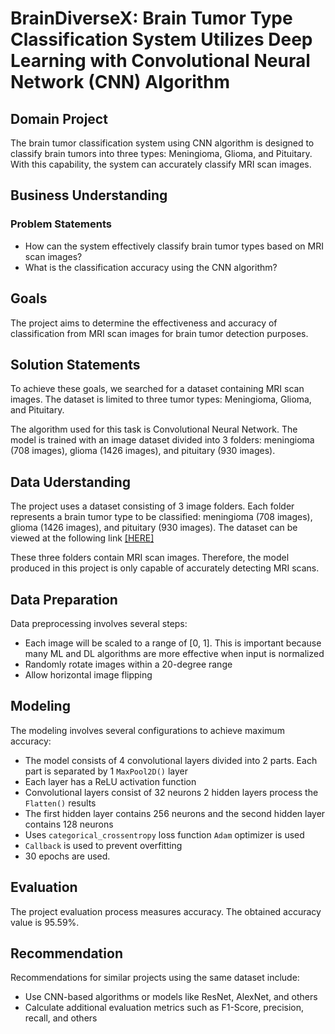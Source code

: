 # BrainDiverseX: Brain Tumor Type Classification System Utilizes Deep Learning with Convolutional Neural Network (CNN) Algorithm

## Domain Project

The brain tumor classification system using CNN algorithm is designed to classify brain tumors into three types: Meningioma, Glioma, and Pituitary. With this capability, the system can accurately classify MRI scan images.

## Business Understanding
### Problem Statements
- How can the system effectively classify brain tumor types based on MRI scan images?
- What is the classification accuracy using the CNN algorithm?

## Goals
The project aims to determine the effectiveness and accuracy of classification from MRI scan images for brain tumor detection purposes.

## Solution Statements
To achieve these goals, we searched for a dataset containing MRI scan images. The dataset is limited to three tumor types: Meningioma, Glioma, and Pituitary.

The algorithm used for this task is Convolutional Neural Network. The model is trained with an image dataset divided into 3 folders: meningioma (708 images), glioma (1426 images), and pituitary (930 images).

## Data Uderstanding
The project uses a dataset consisting of 3 image folders. Each folder represents a brain tumor type to be classified: meningioma (708 images), glioma (1426 images), and pituitary (930 images). The dataset can be viewed at the following link [[HERE]](https://www.kaggle.com/datasets/denizkavi1/brain-tumor)

These three folders contain MRI scan images. Therefore, the model produced in this project is only capable of accurately detecting MRI scans.

## Data Preparation
Data preprocessing involves several steps:

- Each image will be scaled to a range of [0, 1]. This is important because many ML and DL algorithms are more effective when input is normalized
- Randomly rotate images within a 20-degree range
- Allow horizontal image flipping

## Modeling
The modeling involves several configurations to achieve maximum accuracy:

- The model consists of 4 convolutional layers divided into 2 parts. Each part is separated by 1 ```MaxPool2D()``` layer
- Each layer has a ReLU activation function
- Convolutional layers consist of 32 neurons
2 hidden layers process the ```Flatten()``` results
- The first hidden layer contains 256 neurons and the second hidden layer contains 128 neurons
- Uses ```categorical_crossentropy``` loss function
```Adam``` optimizer is used
- ```Callback``` is used to prevent overfitting
- 30 epochs are used.

## Evaluation
The project evaluation process measures accuracy. The obtained accuracy value is 95.59%.

## Recommendation
Recommendations for similar projects using the same dataset include:

- Use CNN-based algorithms or models like ResNet, AlexNet, and others
- Calculate additional evaluation metrics such as F1-Score, precision, recall, and others
